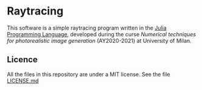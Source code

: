 # Raytracing
This software is a simple raytracing program written in the [Julia Programming Language](https://julialang.org), developed during the curse *Numerical techniques for photorealistic image generation* (AY2020-2021) at University of Milan.



## Licence
All the files in this repository are under a MIT license. See the file [LICENSE.md](./LICENSE.md)
